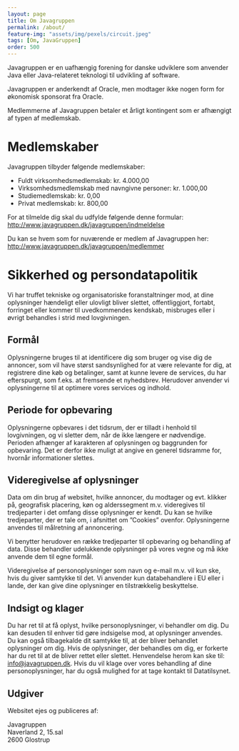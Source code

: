 ```yaml
---
layout: page
title: Om Javagruppen
permalink: /about/
feature-img: "assets/img/pexels/circuit.jpeg"
tags: [Om, JavaGruppen]
order: 500
---
```

Javagruppen er en uafhængig forening for danske udviklere som anvender Java eller Java-relateret teknologi til udvikling af software.

Javagruppen er anderkendt af Oracle, men modtager ikke nogen form for økonomisk sponsorat fra Oracle.

Medlemmerne af Javagruppen betaler et årligt kontingent som er afhængigt af typen af medlemskab.

# Medlemskaber
Javagruppen tilbyder følgende medlemskaber:

- Fuldt virksomhedsmedlemskab: kr. 4.000,00
- Virksomhedsmedlemskab med navngivne personer: kr. 1.000,00
- Studiemedlemskab: kr. 0,00
- Privat medlemskab: kr. 800,00

For at tilmelde dig skal du udfylde følgende denne formular: http://www.javagruppen.dk/javagruppen/indmeldelse

Du kan se hvem som for nuværende er medlem af Javagruppen her: http://www.javagruppen.dk/javagruppen/medlemmer

# Sikkerhed og persondatapolitik
Vi har truffet tekniske og organisatoriske foranstaltninger mod, at dine oplysninger hændeligt eller ulovligt bliver slettet, offentliggjort, fortabt, forringet eller kommer til uvedkommendes kendskab, misbruges eller i øvrigt behandles i strid med lovgivningen.

## Formål
Oplysningerne bruges til at identificere dig som bruger og vise dig de annoncer, som vil have størst sandsynlighed for at være relevante for dig, at registrere dine køb og betalinger, samt at kunne levere de services, du har efterspurgt, som f.eks. at fremsende et nyhedsbrev. Herudover anvender vi oplysningerne til at optimere vores services og indhold.

## Periode for opbevaring
Oplysningerne opbevares i det tidsrum, der er tilladt i henhold til lovgivningen, og vi sletter dem, når de ikke længere er nødvendige. Perioden afhænger af karakteren af oplysningen og baggrunden for opbevaring. Det er derfor ikke muligt at angive en generel tidsramme for, hvornår informationer slettes.

## Videregivelse af oplysninger
Data om din brug af websitet, hvilke annoncer, du modtager og evt. klikker på, geografisk placering, køn og alderssegment m.v. videregives til tredjeparter i det omfang disse oplysninger er kendt. Du kan se hvilke tredjeparter, der er tale om, i afsnittet om ”Cookies” ovenfor. Oplysningerne anvendes til målretning af annoncering.

Vi benytter herudover en række tredjeparter til opbevaring og behandling af data. Disse behandler udelukkende oplysninger på vores vegne og må ikke anvende dem til egne formål.

Videregivelse af personoplysninger som navn og e-mail m.v. vil kun ske, hvis du giver samtykke til det. Vi anvender kun databehandlere i EU eller i lande, der kan give dine oplysninger en tilstrækkelig beskyttelse.

## Indsigt og klager
Du har ret til at få oplyst, hvilke personoplysninger, vi behandler om dig. Du kan desuden til enhver tid gøre indsigelse mod, at oplysninger anvendes. Du kan også tilbagekalde dit samtykke til, at der bliver behandlet oplysninger om dig. Hvis de oplysninger, der behandles om dig, er forkerte har du ret til at de bliver rettet eller slettet. Henvendelse herom kan ske til: info@javagruppen.dk. Hvis du vil klage over vores behandling af dine personoplysninger, har du også mulighed for at tage kontakt til Datatilsynet.

## Udgiver
Websitet ejes og publiceres af:

Javagruppen  
Naverland 2, 15.sal  
2600 Glostrup  
